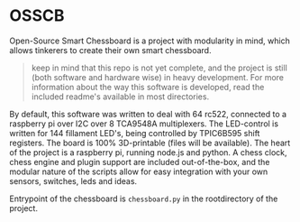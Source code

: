 # OSSCB
Open-Source Smart Chessboard is a project with modularity in mind, which allows tinkerers to create their own smart chessboard. 

> keep in mind that this repo is not yet complete, and the project is still (both software and hardware wise) in heavy development. For more information about the way this software is developed, read the included readme's available in most directories.

By default, this software was written to deal with 64 rc522, connected to a raspberry pi over I2C over 8 TCA9548A multiplexers. The LED-control is written for 144 fillament LED's, being controlled by TPIC6B595 shift registers. The board is 100% 3D-printable (files will be available). The heart of the project is a raspberry pi, running node.js and python. A chess clock, chess engine and plugin support are included out-of-the-box, and the modular nature of the scripts allow for easy integration with your own sensors, switches, leds and ideas.

Entrypoint of the chessboard is `chessboard.py` in the rootdirectory of the project. 

